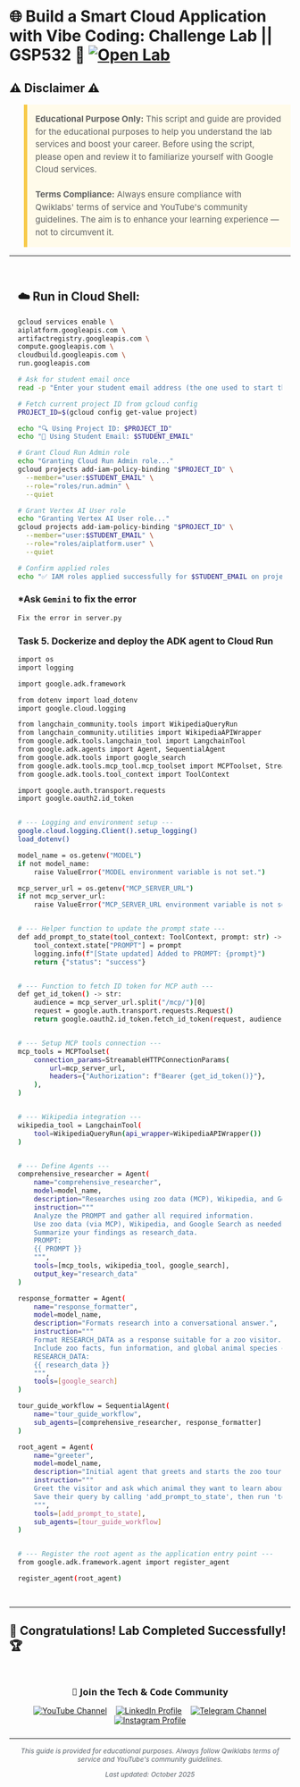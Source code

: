 # 🌐 Build a Smart Cloud Application with Vibe Coding: Challenge Lab || GSP532 🚀 [![Open Lab](https://img.shields.io/badge/Open-Lab-blue?style=flat)](https://www.skills.google/course_templates/1459/labs/597230)

## ⚠️ Disclaimer ⚠️

<blockquote style="background-color: #fffbea; border-left: 6px solid #f7c948; padding: 1em; font-size: 15px; line-height: 1.5;">
  <strong>Educational Purpose Only:</strong> This script and guide are provided for the educational purposes to help you understand the lab services and boost your career. Before using the script, please open and review it to familiarize yourself with Google Cloud services.
  <br><br>
  <strong>Terms Compliance:</strong> Always ensure compliance with Qwiklabs' terms of service and YouTube's community guidelines. The aim is to enhance your learning experience — not to circumvent it.
</blockquote>

---

<div style="padding: 15px; margin: 10px 0;">

## ☁️ Run in Cloud Shell:

```bash
gcloud services enable \
aiplatform.googleapis.com \
artifactregistry.googleapis.com \
compute.googleapis.com \
cloudbuild.googleapis.com \
run.googleapis.com
```

```bash
# Ask for student email once
read -p "Enter your student email address (the one used to start the lab): " STUDENT_EMAIL

# Fetch current project ID from gcloud config
PROJECT_ID=$(gcloud config get-value project)

echo "🔍 Using Project ID: $PROJECT_ID"
echo "👤 Using Student Email: $STUDENT_EMAIL"

# Grant Cloud Run Admin role
echo "Granting Cloud Run Admin role..."
gcloud projects add-iam-policy-binding "$PROJECT_ID" \
  --member="user:$STUDENT_EMAIL" \
  --role="roles/run.admin" \
  --quiet

# Grant Vertex AI User role
echo "Granting Vertex AI User role..."
gcloud projects add-iam-policy-binding "$PROJECT_ID" \
  --member="user:$STUDENT_EMAIL" \
  --role="roles/aiplatform.user" \
  --quiet

# Confirm applied roles
echo "✅ IAM roles applied successfully for $STUDENT_EMAIL on project $PROJECT_ID"
```
### *Ask `Gemini` to fix the error
```bash
Fix the error in server.py
```
### Task 5. Dockerize and deploy the ADK agent to Cloud Run
```bash
import os
import logging

import google.adk.framework

from dotenv import load_dotenv
import google.cloud.logging

from langchain_community.tools import WikipediaQueryRun
from langchain_community.utilities import WikipediaAPIWrapper
from google.adk.tools.langchain_tool import LangchainTool
from google.adk.agents import Agent, SequentialAgent
from google.adk.tools import google_search
from google.adk.tools.mcp_tool.mcp_toolset import MCPToolset, StreamableHTTPConnectionParams
from google.adk.tools.tool_context import ToolContext

import google.auth.transport.requests
import google.oauth2.id_token


# --- Logging and environment setup ---
google.cloud.logging.Client().setup_logging()
load_dotenv()

model_name = os.getenv("MODEL")
if not model_name:
    raise ValueError("MODEL environment variable is not set.")

mcp_server_url = os.getenv("MCP_SERVER_URL")
if not mcp_server_url:
    raise ValueError("MCP_SERVER_URL environment variable is not set.")


# --- Helper function to update the prompt state ---
def add_prompt_to_state(tool_context: ToolContext, prompt: str) -> dict[str, str]:
    tool_context.state["PROMPT"] = prompt
    logging.info(f"[State updated] Added to PROMPT: {prompt}")
    return {"status": "success"}


# --- Function to fetch ID token for MCP auth ---
def get_id_token() -> str:
    audience = mcp_server_url.split("/mcp/")[0]
    request = google.auth.transport.requests.Request()
    return google.oauth2.id_token.fetch_id_token(request, audience)


# --- Setup MCP tools connection ---
mcp_tools = MCPToolset(
    connection_params=StreamableHTTPConnectionParams(
        url=mcp_server_url,
        headers={"Authorization": f"Bearer {get_id_token()}"},
    ),
)


# --- Wikipedia integration ---
wikipedia_tool = LangchainTool(
    tool=WikipediaQueryRun(api_wrapper=WikipediaAPIWrapper())
)


# --- Define Agents ---
comprehensive_researcher = Agent(
    name="comprehensive_researcher",
    model=model_name,
    description="Researches using zoo data (MCP), Wikipedia, and Google Search.",
    instruction="""
    Analyze the PROMPT and gather all required information.
    Use zoo data (via MCP), Wikipedia, and Google Search as needed.
    Summarize your findings as research_data.
    PROMPT:
    {{ PROMPT }}
    """,
    tools=[mcp_tools, wikipedia_tool, google_search],
    output_key="research_data"
)

response_formatter = Agent(
    name="response_formatter",
    model=model_name,
    description="Formats research into a conversational answer.",
    instruction="""
    Format RESEARCH_DATA as a response suitable for a zoo visitor.
    Include zoo facts, fun information, and global animal species count.
    RESEARCH_DATA:
    {{ research_data }}
    """,
    tools=[google_search]
)

tour_guide_workflow = SequentialAgent(
    name="tour_guide_workflow",
    sub_agents=[comprehensive_researcher, response_formatter]
)

root_agent = Agent(
    name="greeter",
    model=model_name,
    description="Initial agent that greets and starts the zoo tour guide sequence.",
    instruction="""
    Greet the visitor and ask which animal they want to learn about.
    Save their query by calling 'add_prompt_to_state', then run 'tour_guide_workflow'.
    """,
    tools=[add_prompt_to_state],
    sub_agents=[tour_guide_workflow]
)


# --- Register the root agent as the application entry point ---
from google.adk.framework.agent import register_agent

register_agent(root_agent)
```

</div>

---

## 🎉 **Congratulations! Lab Completed Successfully!** 🏆  

<div style="text-align:center; padding: 10px 0; max-width: 640px; margin: 0 auto;">
  <h3 style="font-family: 'Segoe UI', Tahoma, Geneva, Verdana, sans-serif; margin-bottom: 14px;">📱 Join the Tech & Code Community</h3>

  <a href="https://www.youtube.com/@TechCode9?sub_confirmation=1" style="margin: 0 6px; display: inline-block;">
    <img src="https://img.shields.io/badge/Subscribe-Tech%20&%20Code-FF0000?style=for-the-badge&logo=youtube&logoColor=white" alt="YouTube Channel">
  </a>

  <a href="https://www.linkedin.com/in/prateekrajput08/" style="margin: 0 6px; display: inline-block;">
    <img src="https://img.shields.io/badge/LinkedIn-Prateek%20Rajput-0077B5?style=for-the-badge&logo=linkedin&logoColor=white" alt="LinkedIn Profile">
  </a>

  <a href="https://t.me/techcode9" style="margin: 0 6px; display: inline-block;">
    <img src="https://img.shields.io/badge/Telegram-Tech%20Code-0088cc?style=for-the-badge&logo=telegram&logoColor=white" alt="Telegram Channel">
  </a>

  <a href="https://www.instagram.com/techcodefacilitator" style="margin: 0 6px; display: inline-block;">
    <img src="https://img.shields.io/badge/Instagram-Tech%20Code-E4405F?style=for-the-badge&logo=instagram&logoColor=white" alt="Instagram Profile">
  </a>
</div>

---

<div align="center">
  <p style="font-size: 12px; color: #586069;">
    <em>This guide is provided for educational purposes. Always follow Qwiklabs terms of service and YouTube's community guidelines.</em>
  </p>
  <p style="font-size: 12px; color: #586069;">
    <em>Last updated: October 2025</em>
  </p>
</div>
